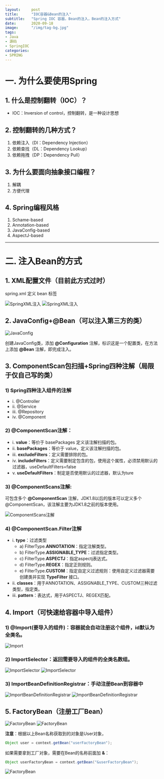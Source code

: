 ```yaml
---
layout:     post 
title:      "IOC容器&Bean的注入"
subtitle:   "Spring IOC 容器，Bean的注入，Bean的注入方式"
date:       2020-09-18
image:      "/img/tag-bg.jpg"
tags:
- Java
- 源码
- SpringIOC
categories:
- SPRING
---
```


# 一. 为什么要使用Spring

## 1. 什么是控制翻转（IOC）？
* IOC：Inversion of control，控制翻转，是一种设计思想

## 2. 控制翻转的几种方式？
1. 依赖注入（DI：Dependency Injection）
2. 依赖查找（DL：Dependency Lookup）
3. 依赖拖拽（DP：Dependency Pull）

## 3. 为什么要面向抽象接口编程？
1. 解耦
2. 方便代理

## 4. Spring编程风格
1. Schame-based
2. Annotation-based
3. JavaConfig-based
4. AspectJ-based

---

# 二. 注入Bean的方式

## 1. XML配置文件（目前此方式过时）

spring.xml 定义 bean 标签

![SpringXML注入](/images/spring/springioc/springioc01/1.png "SpringXML注入")
![SpringXML注入](/images/spring/springioc/springioc01/2.png "SpringXML注入")

## 2. JavaConfig+@Bean（可以注入第三方的类）

![JavaConfig](/images/spring/springioc/springioc01/3.png "JavaConfig")

创建JavaConfig类，添加 **@Configuration** 注解，标识这是一个配置类，在方法上添加 **@Bean** 注解，即完成注入。

## 3. ComponentScan包扫描+Spring四种注解（局限于仅自己写的类）

### 1) Spring四种注入组件的注解
* i. @Controller
* ii. @Service
* iii. @Repository
* iv. @Component

### 2) @ComponentScan注解：
* i. **value**：等价于 basePackages 定义该注解扫描的包。
* ii. **basePackages**：等价于 value，定义该注解扫描的包。
* iii. **excludeFilters**：定义需要排除的包。
* iv. **includeFilters**：定义需要制定包含的包，使用这个属性，必须禁用默认的过滤器，useDefaultFilters=false
* v. **useDefaultFilters**：制定是否使用默认的过滤器，默认为ture

### 3) @ComponentScans注解:
可包含多个 **@ComponentScan** 注解，JDK1.8以后的版本可以定义多个@ComponentScan，该注解主要为JDK1.8之前的版本使用。

![ComponentScans注解](/images/spring/springioc/springioc01/4.png "ComponentScans注解")

### 4) @ComponentScan.Filter注解
* i. **type**：过滤类型
  * a) FilterType.**ANNOTATION**：指定注解类型。
  * b) FilterType.**ASSIGNABLE_TYPE**：过滤指定类型。
  * c) FilterType.**ASPECTJ**：指定aspectj表达式。
  * d) FilterType.**REGEX**：指定正则规则。
  *	e) FilterType.**CUSTOM**：指定自定义过滤规则：使用自定义过滤器需要创建类并实现 **TypeFilter** 接口。
* ii. **classes**：用于ANNOTATION、ASSIGNABLE_TYPE、CUSTOM三种过滤类型，指定类。
* iii. **pattern**：表达式，用于ASPECTJ、REGEX匹配。

## 4. Import（可快速给容器中导入组件）
### 1) @Import(要导入的组件)：容器就会自动注册这个组件，id默认为全类名。

![Import](/images/spring/springioc/springioc01/5.png "Import")

### 2) ImportSelector：返回需要导入的组件的全类名数组。

![ImportSelector](/images/spring/springioc/springioc01/6.png "ImportSelector")
![ImportSelector](/images/spring/springioc/springioc01/7.png "ImportSelector")

### 3) ImportBeanDefinitionRegistrar：手动注册Bean到容器中

![ImportBeanDefinitionRegistrar](/images/spring/springioc/springioc01/8.png "ImportBeanDefinitionRegistrar")
![ImportBeanDefinitionRegistrar](/images/spring/springioc/springioc01/9.png "ImportBeanDefinitionRegistrar")

## 5. FactoryBean（注册工厂Bean）

![FactoryBean](/images/spring/springioc/springioc01/10.png "FactoryBean")
![FactoryBean](/images/spring/springioc/springioc01/11.png "FactoryBean")

**注意**：根据以上Bean名称获取到的对象是User对象，

```java
Object user = context.getBean("userFactoryBean");
```

如果需要拿到工厂对象，需要在Bean的名称前面加 **&**：

```java
Object userFactoryBean = context.getBean("&userFactoryBean");
```

![FactoryBean](/images/spring/springioc/springioc01/12.png "FactoryBean")
